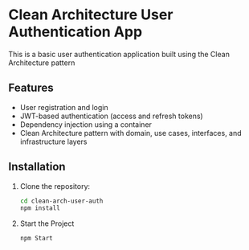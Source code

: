# Clean Architecture User Authentication App
This is a basic user authentication application built using the Clean Architecture pattern

## Features
- User registration and login
- JWT-based authentication (access and refresh tokens)
- Dependency injection using a container
- Clean Architecture pattern with domain, use cases, interfaces, and infrastructure layers

## Installation

1. Clone the repository:

   ```bash
   cd clean-arch-user-auth
   npm install

2. Start the Project
   ```bash
   npm Start
   
